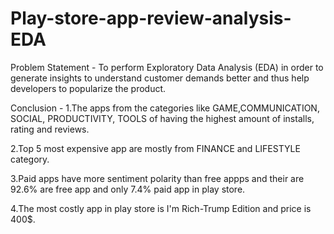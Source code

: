 # Play-store-app-review-analysis-EDA
Problem Statement - To perform Exploratory Data Analysis (EDA) in order to generate insights to understand customer demands better and thus help developers to popularize the product.

Conclusion -
1.The apps from the categories like GAME,COMMUNICATION, SOCIAL, PRODUCTIVITY, TOOLS of having the highest amount of installs, rating and reviews.

2.Top 5 most expensive app are mostly from FINANCE and LIFESTYLE category.

3.Paid apps have more sentiment polarity than free appps and their are 92.6% are free app and only 7.4% paid app in play store.

4.The most costly app in play store is I'm Rich-Trump Edition and price is 400$.

